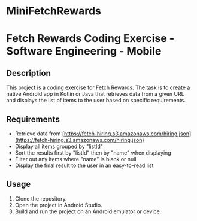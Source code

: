 # MiniFetchRewards

# Fetch Rewards Coding Exercise - Software Engineering - Mobile

## Description
This project is a coding exercise for Fetch Rewards. The task is to create a native Android app in Kotlin or Java that retrieves data from a given URL and displays the list of items to the user based on specific requirements.

## Requirements
- Retrieve data from [https://fetch-hiring.s3.amazonaws.com/hiring.json](https://fetch-hiring.s3.amazonaws.com/hiring.json)
- Display all items grouped by "listId"
- Sort the results first by "listId" then by "name" when displaying
- Filter out any items where "name" is blank or null
- Display the final result to the user in an easy-to-read list

## Usage
1. Clone the repository.
2. Open the project in Android Studio.
3. Build and run the project on an Android emulator or device.